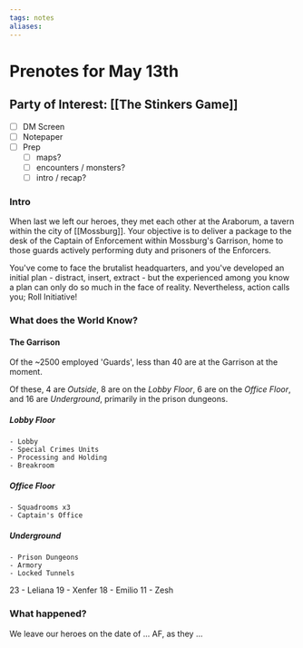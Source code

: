 ```yaml
---
tags: notes
aliases:
---
```


# Prenotes for May 13th
## Party of Interest: [[The Stinkers Game]]
- [ ] DM Screen
- [ ] Notepaper
- [ ] Prep
	- [ ] maps?
	- [ ] encounters / monsters?
	- [ ] intro / recap?

### Intro

When last we left our heroes, they met each other at the Araborum, a tavern within the city of [[Mossburg]]. Your objective is to deliver a package to the desk of the Captain of Enforcement within Mossburg's Garrison, home to those guards actively performing duty and prisoners of the Enforcers.

You've come to face the brutalist headquarters, and you've developed an initial plan - distract, insert, extract - but the experienced among you know a plan can only do so much in the face of reality. Nevertheless, action calls you; Roll Initiative!

### What does the World Know?
#### The Garrison
Of the ~2500 employed 'Guards', less than 40 are at the Garrison at the moment.

Of these, 4 are *Outside*, 8 are on the *Lobby Floor*, 6 are on the *Office Floor*, and 16 are *Underground*, primarily in the prison dungeons.

##### Lobby Floor
	- Lobby
	- Special Crimes Units
	- Processing and Holding
	- Breakroom
##### Office Floor
	- Squadrooms x3
	- Captain's Office
##### Underground
	- Prison Dungeons
	- Armory
	- Locked Tunnels

23 - Leliana
19 - Xenfer
18 - Emilio
11 - Zesh

### What happened?


We leave our heroes on the date of ... AF, as they ...
